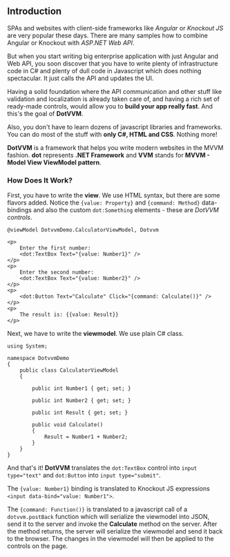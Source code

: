 ## Introduction

SPAs and websites with client-side frameworks like _Angular_ or _Knockout JS_ are very popular these days.
There are many samples how to combine Angular or Knockout with _ASP.NET Web API_. 


But when you start writing big enterprise application with just Angular and Web API, you soon discover that 
you have to write plenty of infrastructure code in C# and plenty of dull code in Javascript which does 
nothing spectacular. It just calls the API and updates the UI.


Having a solid foundation where the API communication and other stuff like validation and localization is already taken care of,
and having a rich set of ready-made controls, would allow you to **build your app really fast**. And this's the goal of **DotVVM**.


Also, you don't have to learn dozens of javascript libraries and frameworks. You can do most of the stuff with
**only C#, HTML and CSS**. Nothing more!


**DotVVM** is a framework that helps you write modern websites in the MVVM fashion.
**dot** represents **.NET Framework** and **VVM** stands for **MVVM - Model View ViewModel pattern**.



### How Does It Work?

First, you have to write the **view**. We use HTML syntax, but there are some flavors added.
Notice the `{value: Property}` and `{command: Method}` data-bindings and also the custom `dot:Something` elements - these are 
_DotVVM controls_.

```DOTHTML
@viewModel DotvvmDemo.CalculatorViewModel, Dotvvm
    
<p>
    Enter the first number: 
    <dot:TextBox Text="{value: Number1}" />
</p>
<p>
    Enter the second number: 
    <dot:TextBox Text="{value: Number2}" />
</p>
<p>
    <dot:Button Text="Calculate" Click="{command: Calculate()}" />
</p>
<p>
    The result is: {{value: Result}}
</p>
```

Next, we have to write the **viewmodel**. We use plain C# class.

```CSHARP
using System;
    
namespace DotvvmDemo 
{
    public class CalculatorViewModel 
    {
            
        public int Number1 { get; set; }
            
        public int Number2 { get; set; }
            
        public int Result { get; set; }
            
        public void Calculate() 
        {
            Result = Number1 + Number2;
        }
    }
}
```

And that's it! **DotVVM** translates the `dot:TextBox` control into `input type="text"` and `dot:Button` into `input type="submit"`.


The `{value: Number1}` binding is translated to Knockout JS expressions `<input data-bind="value: Number1">`.


The `{command: Function()}` is translated to a javascript call of a `dotvvm.postBack` function which will serialize the viewmodel into JSON,
send it to the server and invoke the **Calculate** method on the server. After the method returns, the server will serialize the viewmodel and
send it back to the browser. The changes in the viewmodel will then be applied to the controls on the page.



